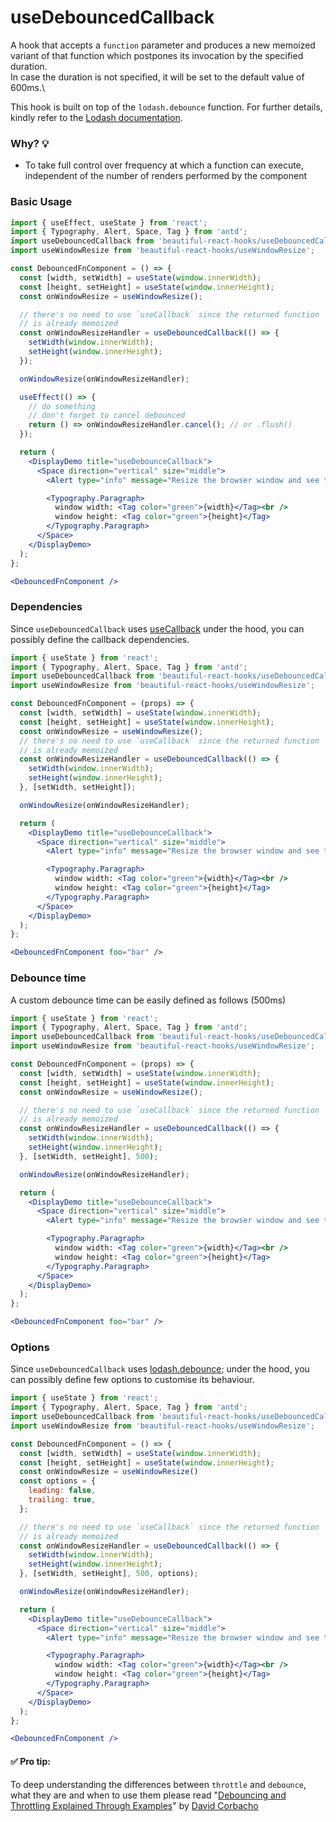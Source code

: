 # useDebouncedCallback

A hook that accepts a `function` parameter and produces a new memoized variant of that function which postpones its invocation by the
specified duration.\
In case the duration is not specified, it will be set to the default value of 600ms.\

This hook is built on top of the `lodash.debounce` function. For further details, kindly refer to
the [Lodash documentation](https://lodash.com/docs/#debounce).

### Why? 💡

- To take full control over frequency at which a function can execute, independent of the number of renders performed by the component

### Basic Usage

```jsx harmony
import { useEffect, useState } from 'react';
import { Typography, Alert, Space, Tag } from 'antd';
import useDebouncedCallback from 'beautiful-react-hooks/useDebouncedCallback';
import useWindowResize from 'beautiful-react-hooks/useWindowResize';

const DebouncedFnComponent = () => {
  const [width, setWidth] = useState(window.innerWidth);
  const [height, setHeight] = useState(window.innerHeight);
  const onWindowResize = useWindowResize();

  // there's no need to use `useCallback` since the returned function 
  // is already memoized
  const onWindowResizeHandler = useDebouncedCallback(() => {
    setWidth(window.innerWidth);
    setHeight(window.innerHeight);
  });

  onWindowResize(onWindowResizeHandler);

  useEffect(() => {
    // do something
    // don't forget to cancel debounced
    return () => onWindowResizeHandler.cancel(); // or .flush()
  });

  return (
    <DisplayDemo title="useDebounceCallback">
      <Space direction="vertical" size="middle">
        <Alert type="info" message="Resize the browser window and see the update taking effect after the designated delay" showIcon />

        <Typography.Paragraph>
          window width: <Tag color="green">{width}</Tag><br />
          window height: <Tag color="green">{height}</Tag>
        </Typography.Paragraph>
      </Space>
    </DisplayDemo>
  );
};

<DebouncedFnComponent />
```

### Dependencies

Since `useDebouncedCallback` uses [useCallback](https://reactjs.org/docs/hooks-reference.html#usecallback)
under the hood, you can possibly define the callback dependencies.

```jsx harmony
import { useState } from 'react';
import { Typography, Alert, Space, Tag } from 'antd';
import useDebouncedCallback from 'beautiful-react-hooks/useDebouncedCallback';
import useWindowResize from 'beautiful-react-hooks/useWindowResize';

const DebouncedFnComponent = (props) => {
  const [width, setWidth] = useState(window.innerWidth);
  const [height, setHeight] = useState(window.innerHeight);
  const onWindowResize = useWindowResize();
  // there's no need to use `useCallback` since the returned function 
  // is already memoized
  const onWindowResizeHandler = useDebouncedCallback(() => {
    setWidth(window.innerWidth);
    setHeight(window.innerHeight);
  }, [setWidth, setHeight]);

  onWindowResize(onWindowResizeHandler);

  return (
    <DisplayDemo title="useDebounceCallback">
      <Space direction="vertical" size="middle">
        <Alert type="info" message="Resize the browser window and see the update taking effect after the designated delay" showIcon />

        <Typography.Paragraph>
          window width: <Tag color="green">{width}</Tag><br />
          window height: <Tag color="green">{height}</Tag>
        </Typography.Paragraph>
      </Space>
    </DisplayDemo>
  );
};

<DebouncedFnComponent foo="bar" />
```

### Debounce time

A custom debounce time can be easily defined as follows (500ms)

```jsx harmony
import { useState } from 'react';
import { Typography, Alert, Space, Tag } from 'antd';
import useDebouncedCallback from 'beautiful-react-hooks/useDebouncedCallback';
import useWindowResize from 'beautiful-react-hooks/useWindowResize';

const DebouncedFnComponent = (props) => {
  const [width, setWidth] = useState(window.innerWidth);
  const [height, setHeight] = useState(window.innerHeight);
  const onWindowResize = useWindowResize();

  // there's no need to use `useCallback` since the returned function 
  // is already memoized
  const onWindowResizeHandler = useDebouncedCallback(() => {
    setWidth(window.innerWidth);
    setHeight(window.innerHeight);
  }, [setWidth, setHeight], 500);

  onWindowResize(onWindowResizeHandler);

  return (
    <DisplayDemo title="useDebounceCallback">
      <Space direction="vertical" size="middle">
        <Alert type="info" message="Resize the browser window and see the update taking effect after the designated delay" showIcon />

        <Typography.Paragraph>
          window width: <Tag color="green">{width}</Tag><br />
          window height: <Tag color="green">{height}</Tag>
        </Typography.Paragraph>
      </Space>
    </DisplayDemo>
  );
};

<DebouncedFnComponent foo="bar" />
```

### Options

Since `useDebouncedCallback` uses [lodash.debounce](https://www.npmjs.com/package/lodash.debounce); under the hood, you can possibly define
few options to customise its behaviour.

```jsx harmony
import { useState } from 'react';
import { Typography, Alert, Space, Tag } from 'antd';
import useDebouncedCallback from 'beautiful-react-hooks/useDebouncedCallback';
import useWindowResize from 'beautiful-react-hooks/useWindowResize';

const DebouncedFnComponent = () => {
  const [width, setWidth] = useState(window.innerWidth);
  const [height, setHeight] = useState(window.innerHeight);
  const onWindowResize = useWindowResize()
  const options = {
    leading: false,
    trailing: true,
  };

  // there's no need to use `useCallback` since the returned function 
  // is already memoized
  const onWindowResizeHandler = useDebouncedCallback(() => {
    setWidth(window.innerWidth);
    setHeight(window.innerHeight);
  }, [setWidth, setHeight], 500, options);

  onWindowResize(onWindowResizeHandler);

  return (
    <DisplayDemo title="useDebounceCallback">
      <Space direction="vertical" size="middle">
        <Alert type="info" message="Resize the browser window and see the update taking effect after the designated delay" showIcon />

        <Typography.Paragraph>
          window width: <Tag color="green">{width}</Tag><br />
          window height: <Tag color="green">{height}</Tag>
        </Typography.Paragraph>
      </Space>
    </DisplayDemo>
  );
};

<DebouncedFnComponent />
```

#### ✅ Pro tip:

To deep understanding the differences between `throttle` and `debounce`, what they are and when to use them please
read "[Debouncing and Throttling Explained Through Examples](https://css-tricks.com/debouncing-throttling-explained-examples/)"
by [David Corbacho](https://twitter.com/dcorbacho)

<!-- Types -->